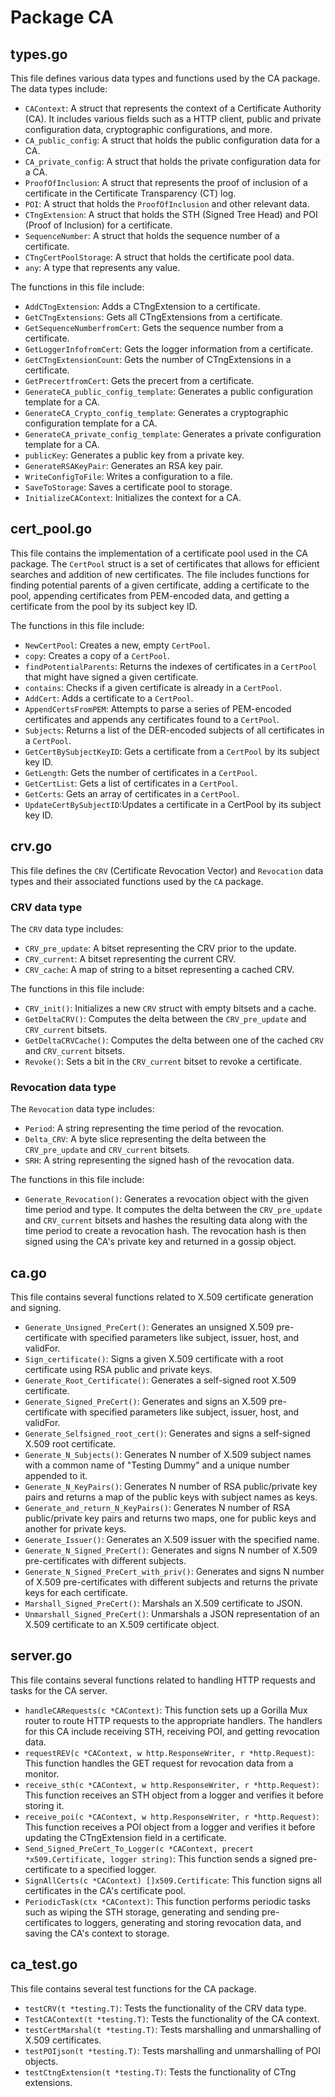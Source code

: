 # Package CA 

## types.go

This file defines various data types and functions used by the CA package. The data types include:

- `CAContext`: A struct that represents the context of a Certificate Authority (CA). It includes various fields such as a HTTP client, public and private configuration data, cryptographic configurations, and more.
- `CA_public_config`: A struct that holds the public configuration data for a CA.
- `CA_private_config`: A struct that holds the private configuration data for a CA.
- `ProofOfInclusion`: A struct that represents the proof of inclusion of a certificate in the Certificate Transparency (CT) log.
- `POI`: A struct that holds the `ProofOfInclusion` and other relevant data.
- `CTngExtension`: A struct that holds the STH (Signed Tree Head) and POI (Proof of Inclusion) for a certificate.
- `SequenceNumber`: A struct that holds the sequence number of a certificate.
- `CTngCertPoolStorage`: A struct that holds the certificate pool data.
- `any`: A type that represents any value.

The functions in this file include:

- `AddCTngExtension`: Adds a CTngExtension to a certificate.
- `GetCTngExtensions`: Gets all CTngExtensions from a certificate.
- `GetSequenceNumberfromCert`: Gets the sequence number from a certificate.
- `GetLoggerInfofromCert`: Gets the logger information from a certificate.
- `GetCTngExtensionCount`: Gets the number of CTngExtensions in a certificate.
- `GetPrecertfromCert`: Gets the precert from a certificate.
- `GenerateCA_public_config_template`: Generates a public configuration template for a CA.
- `GenerateCA_Crypto_config_template`: Generates a cryptographic configuration template for a CA.
- `GenerateCA_private_config_template`: Generates a private configuration template for a CA.
- `publicKey`: Generates a public key from a private key.
- `GenerateRSAKeyPair`: Generates an RSA key pair.
- `WriteConfigToFile`: Writes a configuration to a file.
- `SaveToStorage`: Saves a certificate pool to storage.
- `InitializeCAContext`: Initializes the context for a CA.

## cert_pool.go

This file contains the implementation of a certificate pool used in the CA package. The `CertPool` struct is a set of certificates that allows for efficient searches and addition of new certificates. The file includes functions for finding potential parents of a given certificate, adding a certificate to the pool, appending certificates from PEM-encoded data, and getting a certificate from the pool by its subject key ID.

The functions in this file include:

- `NewCertPool`: Creates a new, empty `CertPool`.
- `copy`: Creates a copy of a `CertPool`.
- `findPotentialParents`: Returns the indexes of certificates in a `CertPool` that might have signed a given certificate.
- `contains`: Checks if a given certificate is already in a `CertPool`.
- `AddCert`: Adds a certificate to a `CertPool`.
- `AppendCertsFromPEM`: Attempts to parse a series of PEM-encoded certificates and appends any certificates found to a `CertPool`.
- `Subjects`: Returns a list of the DER-encoded subjects of all certificates in a `CertPool`.
- `GetCertBySubjectKeyID`: Gets a certificate from a `CertPool` by its subject key ID.
- `GetLength`: Gets the number of certificates in a `CertPool`.
- `GetCertList`: Gets a list of certificates in a `CertPool`.
- `GetCerts`: Gets an array of certificates in a `CertPool`.
- `UpdateCertBySubjectID`:Updates a certificate in a CertPool by its subject key ID.

## crv.go

This file defines the `CRV` (Certificate Revocation Vector) and `Revocation` data types and their associated functions used by the `CA` package.

### CRV data type

The `CRV` data type includes:

- `CRV_pre_update`: A bitset representing the CRV prior to the update.
- `CRV_current`: A bitset representing the current CRV.
- `CRV_cache`: A map of string to a bitset representing a cached CRV.

The functions in this file include:

- `CRV_init()`: Initializes a new `CRV` struct with empty bitsets and a cache.
- `GetDeltaCRV()`: Computes the delta between the `CRV_pre_update` and `CRV_current` bitsets.
- `GetDeltaCRVCache()`: Computes the delta between one of the cached `CRV` and `CRV_current` bitsets.
- `Revoke()`: Sets a bit in the `CRV_current` bitset to revoke a certificate.

### Revocation data type

The `Revocation` data type includes:

- `Period`: A string representing the time period of the revocation.
- `Delta_CRV`: A byte slice representing the delta between the `CRV_pre_update` and `CRV_current` bitsets.
- `SRH`: A string representing the signed hash of the revocation data.

The functions in this file include:

- `Generate_Revocation()`: Generates a revocation object with the given time period and type. It computes the delta between the `CRV_pre_update` and `CRV_current` bitsets and hashes the resulting data along with the time period to create a revocation hash. The revocation hash is then signed using the CA's private key and returned in a gossip object.



## ca.go

This file contains several functions related to X.509 certificate generation and signing.

- `Generate_Unsigned_PreCert()`: Generates an unsigned X.509 pre-certificate with specified parameters like subject, issuer, host, and validFor.
- `Sign_certificate()`: Signs a given X.509 certificate with a root certificate using RSA public and private keys.
- `Generate_Root_Certificate()`: Generates a self-signed root X.509 certificate.
- `Generate_Signed_PreCert()`: Generates and signs an X.509 pre-certificate with specified parameters like subject, issuer, host, and validFor.
- `Generate_Selfsigned_root_cert()`: Generates and signs a self-signed X.509 root certificate.
- `Generate_N_Subjects()`: Generates N number of X.509 subject names with a common name of "Testing Dummy" and a unique number appended to it.
- `Generate_N_KeyPairs()`: Generates N number of RSA public/private key pairs and returns a map of the public keys with subject names as keys.
- `Generate_and_return_N_KeyPairs()`: Generates N number of RSA public/private key pairs and returns two maps, one for public keys and another for private keys.
- `Generate_Issuer()`: Generates an X.509 issuer with the specified name.
- `Generate_N_Signed_PreCert()`: Generates and signs N number of X.509 pre-certificates with different subjects.
- `Generate_N_Signed_PreCert_with_priv()`: Generates and signs N number of X.509 pre-certificates with different subjects and returns the private keys for each certificate.
- `Marshall_Signed_PreCert()`: Marshals an X.509 certificate to JSON.
- `Unmarshall_Signed_PreCert()`: Unmarshals a JSON representation of an X.509 certificate to an X.509 certificate object.


## server.go

This file contains several functions related to handling HTTP requests and tasks for the CA server.

- `handleCARequests(c *CAContext)`: This function sets up a Gorilla Mux router to route HTTP requests to the appropriate handlers. The handlers for this CA include receiving STH, receiving POI, and getting revocation data.
- `requestREV(c *CAContext, w http.ResponseWriter, r *http.Request)`: This function handles the GET request for revocation data from a monitor.
- `receive_sth(c *CAContext, w http.ResponseWriter, r *http.Request)`: This function receives an STH object from a logger and verifies it before storing it.
- `receive_poi(c *CAContext, w http.ResponseWriter, r *http.Request)`: This function receives a POI object from a logger and verifies it before updating the CTngExtension field in a certificate.
- `Send_Signed_PreCert_To_Logger(c *CAContext, precert *x509.Certificate, logger string)`: This function sends a signed pre-certificate to a specified logger.
- `SignAllCerts(c *CAContext) []x509.Certificate`: This function signs all certificates in the CA's certificate pool.
- `PeriodicTask(ctx *CAContext)`: This function performs periodic tasks such as wiping the STH storage, generating and sending pre-certificates to loggers, generating and storing revocation data, and saving the CA's context to storage.

## ca_test.go

This file contains several test functions for the CA package.

- `testCRV(t *testing.T)`: Tests the functionality of the CRV data type.
- `TestCAContext(t *testing.T)`: Tests the functionality of the CA context.
- `testCertMarshal(t *testing.T)`: Tests marshalling and unmarshalling of X.509 certificates.
- `testPOIjson(t *testing.T)`: Tests marshalling and unmarshalling of POI objects.
- `testCtngExtension(t *testing.T)`: Tests the functionality of CTng extensions.


